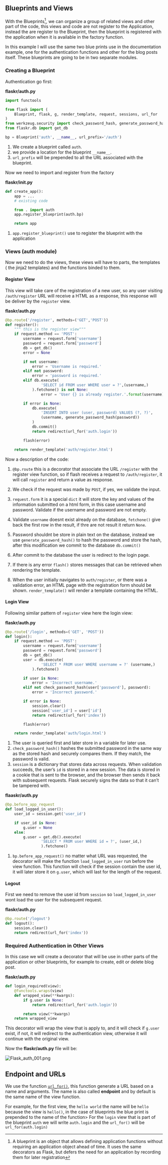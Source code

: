 ## Blueprints and Views

With the Blueprints[^3], we can organize a group of related views and other part of the code, this views and code are not register to the Application, instead the are register to the Blueprint, then the blueprint is registered with the application when it is available in the factory function.

In this example I will use the same two blue prints use in the documentation example, one for the authentication functions and other for the blog posts itself. These blueprints are going to be in two separate modules.

### Creating a Blueprint

Authentication go first:

**flaskr/auth.py**
```python
import functools

from flask import (
	Blueprint, flask, g, render_template, request, sessions, url_for
)
from werkzeug.security import check_password_hash, generate_password_hash
from flaskr.db import get_db

bp = Blueprint('auth', __name__, url_prefix='/auth')
```

1. We create a blueprint called `auth`.
2. we provide a location for the blueprint `__name__`.
3. `url_prefix` will be prepended to all the URL associated with the blueprint.

Now we need to import and register from the factory

**flaskr/__init__.py**
```python
def create_app():
	app = ...
	# existing code

	from . import auth
	app.register_blueprint(auth.bp)

	return app
```

1. `app.register_blueprint()` use to register the blueprint with the application

### Views (auth module)

Now we need to do the views, these views will have to parts, the templates ( the jinja2 templates) and the functions binded to them.

#### Register View

This view will take care of the registration of a new user, so any user visiting `/auth/register` URL will receive a HTML as a response, this response will be deliver by the `register` view.

**flaskr/auth.py**
```python
@bp.route('/register', methods=('GET','POST'))
def register():
	""" this is the register view"""
	if request.method == 'POST':
		username = request.form['username']
		password = request.form['password']
		db = get_db()
		error = None

		if not username:
			error = 'Username is required.'
		elif not password:
			error = 'password is required.'
		elif db.execute(
				'SELECT id FROM user WHERE user = ?',(username,)
			).fetchone() is not None:
				error = 'User {} is already register.'.format(username)

		if error is None:
			db.execute(
				'INSERT INTO user (user, password) VALUES (?, ?)',
				(username, generate_password_hash(password))
			)
			db.commit()
			return redirect(url_for('auth.login'))

		flash(error)

	return render_template('auth/register.html')
```
Now a description of the code:

1. `@bp.route` this is a decorator that associate the URL `/register` with the register view function, so if flash receives a request to `/auth/register`, it will call `register` and return a value as response.

2. We check if the request was made by `POST`, if yes, we validate the input.

3. `request.form` it is a special `dict` it will store the key and values of the information submitted on a html form, in this case username and password. Validate if the username and password are not empty.

4. Validate `username` doesnt exist already on the database, `fetchone()` give back the first row in the result, if thre are not result it return `None`.

5. Password shouldnt be store in plain text on the database, instead we use `generate_password_hash()` to hash the password and store the hash, after this modification we commit to the database `db.commit()`

6. After commit to the database the user is redirect to the login page.

7. If there is any error `flash()` stores messages that can be retrieved when rendering the template.

8. When the user initially navigates to `auth/register`, or there was a validation error, an HTML page with the registration form should be shown. `render_template()` will render a template containing the HTML.


#### Login View

Following similar pattern of `register` view here the login view:

**flaskr/auth.py**
```python
@bp.route('/login', methods=('GET', 'POST'))
def login():
	if request.method == 'POST':
		username = request.form['username']
		password = request.form['password']
		db = get_db()
		user = db.execute(
				'SELECT * FROM user WHERE username = ?' (username,)
			).fetchone()

		if user is None:
			error = 'Incorrect username.'
		elif not check_password_hash(user['password'], password):
			error = 'Incorrect password.'

		if error is None:
			session.clear()
			session['user_id'] = user['id']
			return redirect(url_for('index'))

		flash(error)

	return render_template('auth/login.html')

```

1. The user is queried first and later store in a variable for later use.
2. `check_password_hash()` hashes the submitted password in the same way as the stored hash and securely compares them. If they match, the password is valid.
3. `session` is a dictionary that stores data across requests. When validation succeeds, the user’s `id` is stored in a new session. The data is stored in a cookie that is sent to the browser, and the browser then sends it back with subsequent requests. Flask securely signs the data so that it can’t be tampered with.

**flaaskr/auth.py**
```python
@bp.before_app_request
def load_logged_in_user():
	user_id = session.get('user_id')

	if user_id is None:
		g.user = None
	else:
		g.user = get.db().execute(
				'SELECT * FROM user WHERE id = ?', (user_id,)
				).fetchone()
```

1. `bp.before_app_request()` no matter what URL was requested, the decorator will make the function `load_logged_in_user` run before the view function. This function will check if the session contain the user id, it will later store it on `g.user`, which will last for the length of the request.

#### Logout

First we need to remove the user id from `session` so `load_logged_in_user` wont load the user for the subsequent request.

**flaskr/auth.py**
```python
@bp.route('/logout')
def logout():
	session.clear()
	return redirect(url_for('index'))
```

### Required Authentication in Other Views

In this case we will create a decorator that will be use in other parts of the application or other blueprints, for example to create, edit or delete blog post.

**flaskr/auth.py**

```python
def login_required(view):
 	@functools.wraps(view)
 	def wrapped_view(**kwargs):
 		if g.user is None:
 			return redirect(url_for('auth.login'))

 		return view(**kwargs)
 	return wrapped_view
```

This decorator will wrap the view that is apply to, and it will check if `g.user` exist, if not, it will redirect to the authentication view, otherwise it will continue with the original view.

Now the **flaskr/auth.py** file will be:

![Flask_auth_001.png](images/Flask_auth_001.png)


## Endpoint and URLs

We use the function [`url_for()`](https://flask.palletsprojects.com/en/1.1.x/api/#flask.url_for), this function generate a URL based on a name and arguments. The name is also called **endpoint** and by default is the same name of the view function.

For example, for the first view, the `hello world` the name will be `hello` because the view is `hello()`, in the case of blueprints the blue print is prepended to the name of the function> For the `login` view that is part of the blueprint `auth` we will write `auth.login` and the `url_for()` will be `url_for(auth.login)`



[^3]: A blueprint is an object that allows defining application functions without requiring an application object ahead of time. It uses the same decorators as Flask, but defers the need for an application by recording them for later registration
